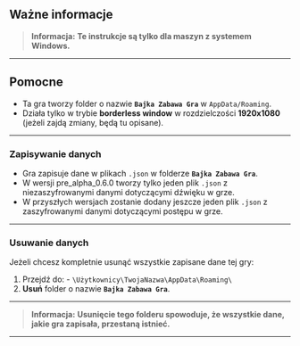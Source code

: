## Ważne informacje 
> **Informacja:** **Te instrukcje są tylko dla maszyn z systemem Windows.**
---

## Pomocne
- Ta gra tworzy folder o nazwie **`Bajka Zabawa Gra`** w `AppData/Roaming`.
- Działa tylko w trybie **borderless window** w rozdzielczości **1920x1080** (jeżeli zajdą zmiany, będą tu opisane).
---

### Zapisywanie danych
- Gra zapisuje dane w plikach `.json` w folderze **`Bajka Zabawa Gra`**.
- W wersji pre_alpha_0.6.0 tworzy tylko jeden plik `.json` z niezaszyfrowanymi danymi dotyczącymi dźwięku w grze.
- W przyszłych wersjach zostanie dodany jeszcze jeden plik `.json` z zaszyfrowanymi danymi dotyczącymi postępu w grze.
---

### Usuwanie danych 
Jeżeli chcesz kompletnie usunąć wszystkie zapisane dane tej gry: 
1. Przejdź do: - `\Użytkownicy\TwojaNazwa\AppData\Roaming\`
2. **Usuń** folder o nazwie **`Bajka Zabawa Gra`**.
---

> **Informacja:** **Usunięcie tego folderu spowoduje, że wszystkie dane, jakie gra zapisała, przestaną istnieć.**
---
